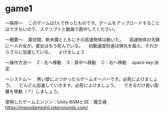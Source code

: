 # game1

～挨拶～
　このゲームは1人で作ったものです。ゲームをアップロードすることはできないので、スクリプトと動画で勘弁してください。

～概要～
　亜空間、断末魔とともにその高速物体は動いた。
　高速物体の先鋒に一人の女が。彼女はもう死んでいる。
　初動速度秒速は弾丸を超え、それからさらに加速している。
　よけましょう

～操作方法～
　Z：左へ移動
　X：真中へ移動
　C：右へ移動
　space key:決定

～システム～
　黒い壁にぶつかったらゲームオーバーです。必死によけましょう。
　どんどん加速していきます。必死によけましょう。
　できるだけ長い距離を移動（？）しましょう。

使用したゲームエンジン：Unity
BGMとSE：魔王魂　https://maoudamashii.jokersounds.com/

